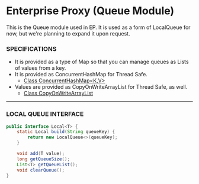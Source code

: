 # Enterprise Proxy (Queue Module)
This is the Queue module used in EP. It is used as a form of LocalQueue for now, but we're planning to expand it upon request.



### SPECIFICATIONS
- It is provided as a type of Map so that you can manage queues as Lists of values from a key.
- It is provided as ConcurrentHashMap for Thread Safe.
  - [Class ConcurrentHashMap<K,V>](https://docs.oracle.com/javase/8/docs/api/java/util/concurrent/ConcurrentHashMap.html)
- Values are provided as CopyOnWriteArrayList for Thread Safe, as well.
  - [Class CopyOnWriteArrayList<E>](https://docs.oracle.com/javase/8/docs/api/java/util/concurrent/CopyOnWriteArrayList.html)

---

### LOCAL QUEUE INTERFACE
```java
public interface Local<T> {
    static Local build(String queueKey) {
        return new LocalQueue<>(queueKey);
    }

    void add(T value);
    long getQueueSize();
    List<T> getQueueList();
    void clearQueue();
}
```